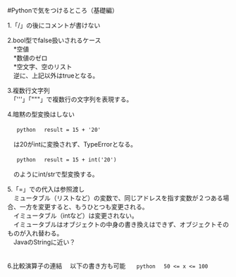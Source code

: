 #Pythonで気をつけるところ（基礎編）

1.「/」の後にコメントが書けない

2.bool型でfalse扱いされるケース<br>
　*空値<br>
　*数値のゼロ<br>
　*空文字、空のリスト<br>
　逆に、上記以外はtrueとなる。

3.複数行文字列<br>
　「'''」「"""」で複数行の文字列を表現する。

4.暗黙の型変換はしない<br>

　``` python
　result = 15 + '20'
　```
 
　は20がintに変換されず、TypeErrorとなる。<br>

　``` python
　result = 15 + int('20')
　```

　のようにint/strで型変換する。

5.「=」での代入は参照渡し<br>
　ミュータブル（リストなど）の変数で、同じアドレスを指す変数が２つある場合、一方を変更すると、もうひとつも変更される。<br>
　イミュータブル（intなど）は変更されない。<br>
　イミュータブルはオブジェクトの中身の書き換えはできず、オブジェクトそのものが入れ替わる。<br>
　JavaのStringに近い？<br>
　

6.比較演算子の連結
　以下の書き方も可能
　``` python
　50 <= x <= 100
　```


